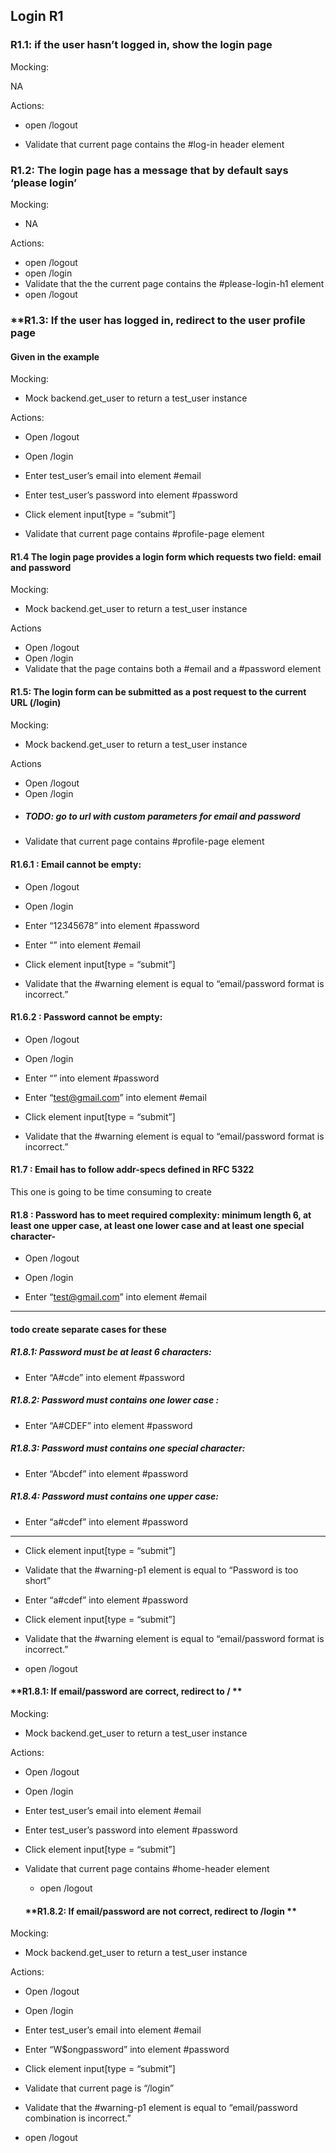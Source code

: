 ##  Login R1


### **R1.1: if the user hasn’t logged in, show the login page**


Mocking:

NA

Actions:

- open /logout

- Validate that current page contains the #log-in header element



### **R1.2: The login page has a message that by default says ‘please login’**


Mocking:

- NA

 Actions:

- open /logout
- open /login
- Validate that the the current page contains the #please-login-h1 element
- open /logout



### **R1.3: If the user has logged in, redirect to the user profile page
#### Given in the example

Mocking:

- Mock backend.get_user to return a test_user instance


Actions:

- Open /logout

- Open /login

- Enter test_user’s email into element #email

- Enter test_user’s password into element #password

- Click element input[type = “submit”]

- Validate that current page contains #profile-page element



#### **R1.4 The login page provides a login form which requests two field: email and password**

 Mocking:
- Mock backend.get_user to return a test_user instance

Actions
- Open /logout
- Open /login
- Validate that the page contains both a #email and a #password element



#### **R1.5: The login form can be submitted as a post request to the current URL (/login)**

Mocking:
- Mock backend.get_user to return a test_user instance

Actions
- Open /logout
- Open /login
-  ##### TODO: go to url with custom parameters for email and password
- Validate that current page contains #profile-page element



#### **R1.6.1 : Email cannot be empty:**

- Open /logout

- Open /login

- Enter “12345678” into element #password

- Enter “” into element #email

- Click element input[type = “submit”]

- Validate that the #warning element is equal to “email/password format is incorrect.”



#### **R1.6.2 : Password cannot be empty:**

  - Open /logout

- Open /login

- Enter “” into element #password

- Enter “test@gmail.com” into element #email

- Click element input[type = “submit”]

- Validate that the #warning element is equal to “email/password format is incorrect.”


#### **R1.7 : Email has to follow addr-specs defined in RFC 5322**

This one is going to be time consuming to create



#### **R1.8 : Password has to meet required complexity: minimum length 6, at least one upper case, at least one lower case and at least one special character-**


- Open /logout

- Open /login

- Enter “test@gmail.com” into element #email
-----------
#### todo create separate cases for these
##### **R1.8.1**: Password must be at least 6 characters:
- Enter “A#cde” into element #password
##### **R1.8.2**: Password must contains one lower case :
- Enter “A#CDEF” into element #password
##### **R1.8.3**: Password must contains one special character:
- Enter “Abcdef” into element #password
##### **R1.8.4**: Password must contains one upper case:
- Enter “a#cdef” into element #password

----
- Click element input[type = “submit”]

- Validate that the #warning-p1 element is equal to “Password is too short”

- Enter “a#cdef” into element #password

- Click element input[type = “submit”]

- Validate that the #warning element is equal to “email/password format is incorrect.”

- open /logout

#### **R1.8.1: If email/password are correct, redirect to / **

Mocking:

- Mock backend.get_user to return a test_user instance

Actions:

- Open /logout

- Open /login

- Enter test_user’s email into element #email

- Enter test_user’s password into element #password

- Click element input[type = “submit”]

- Validate that current page contains #home-header element

  - open /logout

  #### **R1.8.2: If email/password are not correct, redirect to /login **


Mocking:

- Mock backend.get_user to return a test_user instance


Actions:

- Open /logout

- Open /login

- Enter test_user’s email into element #email

- Enter “W$ongpassword” into element #password

- Click element input[type = “submit”]

- Validate that current page is “/login”

- Validate that the #warning-p1 element is equal to “email/password combination is incorrect.”
- open /logout
